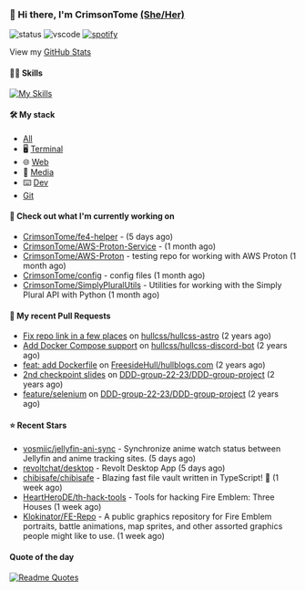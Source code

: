 ### 👋 Hi there, I'm CrimsonTome [(She/Her)](https://en.pronouns.page/@crimsontome427) 

![status](https://api.statusbadges.me/badge/status/449573875743981569?simple=true)
![vscode](https://api.statusbadges.me/badge/vscode/449573875743981569)
[![spotify](https://api.statusbadges.me/badge/spotify/449573875743981569)](https://api.statusbadges.me/openspotify/449573875743981569)  

View my [GitHub Stats](/pages/stats.md)  

#### 🤹🏻 Skills

[![My Skills](https://skillicons.dev/icons?i=git,docker,bash,cs,github,githubactions,gitlab,windows,linux,debian,ubuntu,prometheus,grafana,py,md,raspberrypi,azure,aws,nginx&perline=5)](https://skillicons.dev)

#### 🛠 My stack

- [All](https://github.com/stars/CrimsonTome/lists/my-stack)
- 🖥️ [Terminal](https://github.com/stars/CrimsonTome/lists/terminal)
- 🌐 [Web](https://github.com/stars/CrimsonTome/lists/web)
- 📔 [Media](https://github.com/stars/CrimsonTome/lists/media)
- ⌨️ [Dev](https://github.com/stars/CrimsonTome/lists/dev)
- [Git](https://github.com/stars/CrimsonTome/lists/git)
  
#### 👷 Check out what I'm currently working on

- [CrimsonTome/fe4-helper](https://github.com/CrimsonTome/fe4-helper) -  (5 days ago)
- [CrimsonTome/AWS-Proton-Service](https://github.com/CrimsonTome/AWS-Proton-Service) -  (1 month ago)
- [CrimsonTome/AWS-Proton](https://github.com/CrimsonTome/AWS-Proton) - testing repo for working with AWS Proton (1 month ago)
- [CrimsonTome/config](https://github.com/CrimsonTome/config) - config files (1 month ago)
- [CrimsonTome/SimplyPluralUtils](https://github.com/CrimsonTome/SimplyPluralUtils) - Utilities for working with the Simply Plural API with Python (1 month ago)


#### 🔨 My recent Pull Requests

- [Fix repo link in a few places](https://github.com/hullcss/hullcss-astro/pull/18) on [hullcss/hullcss-astro](https://github.com/hullcss/hullcss-astro) (2 years ago)
- [Add Docker Compose support](https://github.com/hullcss/hullcss-discord-bot/pull/205) on [hullcss/hullcss-discord-bot](https://github.com/hullcss/hullcss-discord-bot) (2 years ago)
- [feat: add Dockerfile](https://github.com/FreesideHull/hullblogs.com/pull/15) on [FreesideHull/hullblogs.com](https://github.com/FreesideHull/hullblogs.com) (2 years ago)
- [2nd checkpoint slides](https://github.com/DDD-group-22-23/DDD-group-project/pull/7) on [DDD-group-22-23/DDD-group-project](https://github.com/DDD-group-22-23/DDD-group-project) (2 years ago)
- [feature/selenium](https://github.com/DDD-group-22-23/DDD-group-project/pull/6) on [DDD-group-22-23/DDD-group-project](https://github.com/DDD-group-22-23/DDD-group-project) (2 years ago)

#### ⭐ Recent Stars

- [vosmiic/jellyfin-ani-sync](https://github.com/vosmiic/jellyfin-ani-sync) - Synchronize anime watch status between Jellyfin and anime tracking sites. (5 days ago)
- [revoltchat/desktop](https://github.com/revoltchat/desktop) - Revolt Desktop App (5 days ago)
- [chibisafe/chibisafe](https://github.com/chibisafe/chibisafe) - Blazing fast file vault written in TypeScript! 🚀 (1 week ago)
- [HeartHeroDE/th-hack-tools](https://github.com/HeartHeroDE/th-hack-tools) - Tools for hacking Fire Emblem: Three Houses (1 week ago)
- [Klokinator/FE-Repo](https://github.com/Klokinator/FE-Repo) - A public graphics repository for Fire Emblem portraits, battle animations, map sprites, and other assorted graphics people might like to use. (1 week ago)

#### Quote of the day

[![Readme Quotes](https://quotes-github-readme.vercel.app/api?type=horizontal&theme=dark)](https://github.com/piyushsuthar/github-readme-quotes)
<br>
